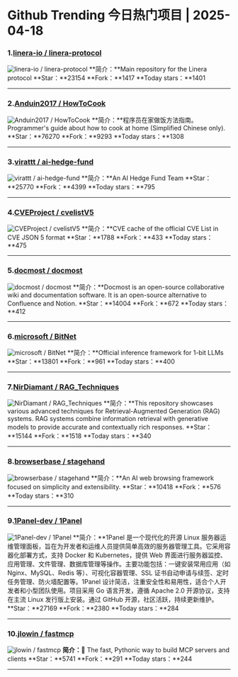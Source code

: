 # Github Trending 今日热门项目 | 2025-04-18
### 1.[linera-io / linera-protocol](https://github.com/linera-io/linera-protocol)

![linera-io / linera-protocol](https://opengraph.githubassets.com/30c2e400026ad8b09daf99231f074c2e3eec6f0a02c05d18c1ada8b81c4bf88a/linera-io/linera-protocol)
**简介：**Main repository for the Linera protocol
**Star：**23154
**Fork：**1417
**Today stars：**1401

---

### 2.[Anduin2017 / HowToCook](https://github.com/Anduin2017/HowToCook)

![Anduin2017 / HowToCook](https://opengraph.githubassets.com/cd2380c128feb071344c4940ca8d3469eb93cadeb931a7f178bde55473f826b7/Anduin2017/HowToCook)
**简介：**程序员在家做饭方法指南。Programmer's guide about how to cook at home (Simplified Chinese only).
**Star：**76270
**Fork：**9293
**Today stars：**1308

---

### 3.[virattt / ai-hedge-fund](https://github.com/virattt/ai-hedge-fund)

![virattt / ai-hedge-fund](https://opengraph.githubassets.com/085aa8cc401a2f1a19ee5da2084819e30ac8ad8ccdbdc4698429e3525476ac20/virattt/ai-hedge-fund)
**简介：**An AI Hedge Fund Team
**Star：**25770
**Fork：**4399
**Today stars：**795

---

### 4.[CVEProject / cvelistV5](https://github.com/CVEProject/cvelistV5)

![CVEProject / cvelistV5](https://opengraph.githubassets.com/b1baf5bf1d76477b18ea5dac235191b3f48c3c81f95b5f38615580b372db7b7c/CVEProject/cvelistV5)
**简介：**CVE cache of the official CVE List in CVE JSON 5 format
**Star：**1788
**Fork：**433
**Today stars：**475

---

### 5.[docmost / docmost](https://github.com/docmost/docmost)

![docmost / docmost](https://repository-images.githubusercontent.com/674295265/6b1fb268-b3a2-46f8-a8a1-8fab313df953)
**简介：**Docmost is an open-source collaborative wiki and documentation software. It is an open-source alternative to Confluence and Notion.
**Star：**14004
**Fork：**672
**Today stars：**412

---

### 6.[microsoft / BitNet](https://github.com/microsoft/BitNet)

![microsoft / BitNet](https://opengraph.githubassets.com/43b9b2087cba3a026be2db0fc3952be8058057ad4bf2c833b8f08d5ce8130f1f/microsoft/BitNet)
**简介：**Official inference framework for 1-bit LLMs
**Star：**13801
**Fork：**961
**Today stars：**400

---

### 7.[NirDiamant / RAG_Techniques](https://github.com/NirDiamant/RAG_Techniques)

![NirDiamant / RAG_Techniques](https://opengraph.githubassets.com/45c600321a105ed83a79bf6152b1b41f09fd10aa05185008a1ab86f0ebb62175/NirDiamant/RAG_Techniques)
**简介：**This repository showcases various advanced techniques for Retrieval-Augmented Generation (RAG) systems. RAG systems combine information retrieval with generative models to provide accurate and contextually rich responses.
**Star：**15144
**Fork：**1518
**Today stars：**340

---

### 8.[browserbase / stagehand](https://github.com/browserbase/stagehand)

![browserbase / stagehand](https://opengraph.githubassets.com/0a40edc0a634bd1d4927d50c8cd47ed82f90a2a400fbe8b4a5edc830ff8869ff/browserbase/stagehand)
**简介：**An AI web browsing framework focused on simplicity and extensibility.
**Star：**10418
**Fork：**576
**Today stars：**310

---

### 9.[1Panel-dev / 1Panel](https://github.com/1Panel-dev/1Panel)

![1Panel-dev / 1Panel](https://camo.githubusercontent.com/fa04f932f57221e8b35169b253a02774fe4b59316300c5ff99784c70c6a23e4b/68747470733a2f2f7265736f757263652e3170616e656c2e70726f2f696d672f3170616e656c2d6c6f676f2e706e67)
**简介：**1Panel 是一个现代化的开源 Linux 服务器运维管理面板，旨在为开发者和运维人员提供简单高效的服务器管理工具。它采用容器化部署方式，支持 Docker 和 Kubernetes，提供 Web 界面进行服务器监控、应用管理、文件管理、数据库管理等操作。主要功能包括：一键安装常用应用（如 Nginx、MySQL、Redis 等）、可视化容器管理、SSL 证书自动申请与续签、定时任务管理、防火墙配置等。1Panel 设计简洁，注重安全性和易用性，适合个人开发者和小型团队使用。项目采用 Go 语言开发，遵循 Apache 2.0 开源协议，支持在主流 Linux 发行版上安装。通过 GitHub 开源，社区活跃，持续更新维护。
**Star：**27169
**Fork：**2380
**Today stars：**284

---

### 10.[jlowin / fastmcp](https://github.com/jlowin/fastmcp)

![jlowin / fastmcp](https://opengraph.githubassets.com/2acfc32ef7bdba6906d85d87fa43c594a3129fc244d8133f4bf07cbe6e4c21a0/jlowin/fastmcp)
**简介：**🚀 The fast, Pythonic way to build MCP servers and clients
**Star：**5741
**Fork：**291
**Today stars：**244

---

